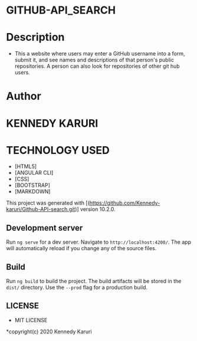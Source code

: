 # GITHUB-API_SEARCH
# Description
* This a website where users may enter a GitHub username into a form, submit it, and see names and descriptions of that person's public repositories. A person can also look for repositories of other git hub users.
# Author
# KENNEDY KARURI

# TECHNOLOGY USED
* [HTML5]
* [ANGULAR CLI]
* [CSS]
* [BOOTSTRAP]
* [MARKDOWN]

This project was generated with [(https://github.com/Kennedy-karuri/Github-API-search.git)] version 10.2.0.

## Development server

Run `ng serve` for a dev server. Navigate to `http://localhost:4200/`. The app will automatically reload if you change any of the source files.


## Build

Run `ng build` to build the project. The build artifacts will be stored in the `dist/` directory. Use the `--prod` flag for a production build.


## LICENSE
* MIT LICENSE 


*copyright(c) 2020 Kennedy Karuri
